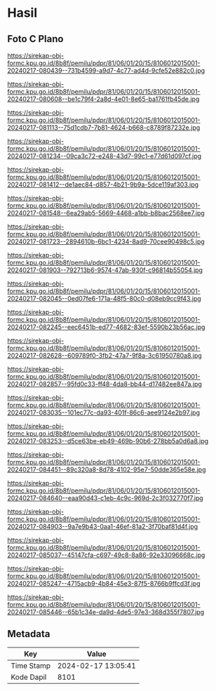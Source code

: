 # Hasil

## Foto C Plano

https://sirekap-obj-formc.kpu.go.id/8b8f/pemilu/pdpr/81/06/01/20/15/8106012015001-20240217-080439--731b4599-a9d7-4c77-ad4d-9cfe52e882c0.jpg

https://sirekap-obj-formc.kpu.go.id/8b8f/pemilu/pdpr/81/06/01/20/15/8106012015001-20240217-080608--be1c79f4-2a8d-4e01-8e65-ba1761fb45de.jpg

https://sirekap-obj-formc.kpu.go.id/8b8f/pemilu/pdpr/81/06/01/20/15/8106012015001-20240217-081113--75d1cdb7-7b81-4624-b668-c8789f87232e.jpg

https://sirekap-obj-formc.kpu.go.id/8b8f/pemilu/pdpr/81/06/01/20/15/8106012015001-20240217-081234--09ca3c72-e248-43d7-99c1-e77d61d097cf.jpg

https://sirekap-obj-formc.kpu.go.id/8b8f/pemilu/pdpr/81/06/01/20/15/8106012015001-20240217-081412--de1aec84-d857-4b21-9b9a-5dce119af303.jpg

https://sirekap-obj-formc.kpu.go.id/8b8f/pemilu/pdpr/81/06/01/20/15/8106012015001-20240217-081548--6ea29ab5-5669-4468-a1bb-b8bac2568ee7.jpg

https://sirekap-obj-formc.kpu.go.id/8b8f/pemilu/pdpr/81/06/01/20/15/8106012015001-20240217-081723--2894610b-6bc1-4234-8ad9-70cee90498c5.jpg

https://sirekap-obj-formc.kpu.go.id/8b8f/pemilu/pdpr/81/06/01/20/15/8106012015001-20240217-081903--792713b6-9574-47ab-930f-c96814b55054.jpg

https://sirekap-obj-formc.kpu.go.id/8b8f/pemilu/pdpr/81/06/01/20/15/8106012015001-20240217-082045--0ed07fe6-171a-48f5-80c0-d08eb9cc9f43.jpg

https://sirekap-obj-formc.kpu.go.id/8b8f/pemilu/pdpr/81/06/01/20/15/8106012015001-20240217-082245--eec6451b-ed77-4682-83ef-5590b23b56ac.jpg

https://sirekap-obj-formc.kpu.go.id/8b8f/pemilu/pdpr/81/06/01/20/15/8106012015001-20240217-082628--609789f0-3fb2-47a7-9f8a-3c61950780a8.jpg

https://sirekap-obj-formc.kpu.go.id/8b8f/pemilu/pdpr/81/06/01/20/15/8106012015001-20240217-082857--95fd0c33-ff48-4da8-bb44-d17482ee847a.jpg

https://sirekap-obj-formc.kpu.go.id/8b8f/pemilu/pdpr/81/06/01/20/15/8106012015001-20240217-083035--101ec77c-da93-401f-86c6-aee9124e2b97.jpg

https://sirekap-obj-formc.kpu.go.id/8b8f/pemilu/pdpr/81/06/01/20/15/8106012015001-20240217-083253--d5ce63be-eb49-469b-90b6-278bb5a0d6a8.jpg

https://sirekap-obj-formc.kpu.go.id/8b8f/pemilu/pdpr/81/06/01/20/15/8106012015001-20240217-084451--89c320a8-8d78-4102-95e7-50dde365e58e.jpg

https://sirekap-obj-formc.kpu.go.id/8b8f/pemilu/pdpr/81/06/01/20/15/8106012015001-20240217-084640--eaa90d43-c1eb-4c9c-969d-2c3f032770f7.jpg

https://sirekap-obj-formc.kpu.go.id/8b8f/pemilu/pdpr/81/06/01/20/15/8106012015001-20240217-084903--9a7e9b43-0aa1-46ef-81a2-3f70baf81d4f.jpg

https://sirekap-obj-formc.kpu.go.id/8b8f/pemilu/pdpr/81/06/01/20/15/8106012015001-20240217-085037--45147cfa-c697-49c8-8a86-92e33096668c.jpg

https://sirekap-obj-formc.kpu.go.id/8b8f/pemilu/pdpr/81/06/01/20/15/8106012015001-20240217-085247--4715acb9-4b84-45e3-87f5-8766b9ffcd3f.jpg

https://sirekap-obj-formc.kpu.go.id/8b8f/pemilu/pdpr/81/06/01/20/15/8106012015001-20240217-085446--65b1c34e-da9d-4de5-97e3-368d355f7807.jpg


## Metadata

| Key        | Value               |
| ---------- | ------------------- |
| Time Stamp | 2024-02-17 13:05:41 |
| Kode Dapil | 8101                |



